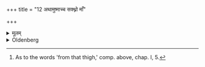+++
title = "12 अथामुष्माच्च सक्थ्नो माँ"

+++

<details><summary>मूलम्</summary>

अथामुष्माच्च सक्थ्नो माँ सपेशीमवकृत्य नवायां सूनायामणुशश्छेदयेत् १२
</details>

<details><summary>Oldenberg</summary>

12. [^3]  And then he should cut off a lump of flesh from that thigh and should cut it in small pieces on a new slaughtering-bench,


[^3]:  As to the words 'from that thigh,' comp. above, chap. I, 5.
</details>

